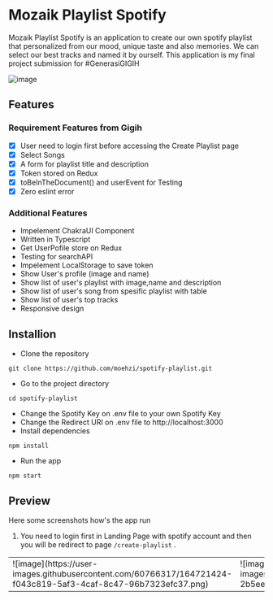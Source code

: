 # Mozaik Playlist Spotify

Mozaik Playlist Spotify is an application to create our own spotify playlist that personalized from our mood, unique taste and also memories. We can select our best tracks and named it by ourself. This application is my final project submission for #GenerasiGIGIH

![image](https://user-images.githubusercontent.com/60766317/164719685-41515963-e6e0-494a-b7ad-12f2c788d130.png)


## Features

### Requirement Features from Gigih

 - [x] User need to login first before accessing the Create Playlist page
 - [x] Select Songs
 - [x] A form for playlist title and description
 - [x] Token stored on Redux
 - [x] toBeInTheDocument() and userEvent for Testing
 - [x] Zero eslint error

### Additional Features

- Impelement ChakraUI Component
- Written in Typescript
- Get UserPofile store on Redux
- Testing for searchAPI
- Impelement LocalStorage to save token 
- Show User's profile (image and name)
- Show list of user's playlist with image,name and description
- Show list of user's song from spesific playlist with table
- Show list of user's top tracks
- Responsive design

## Installion

- Clone the repository
```
git clone https://github.com/moehzi/spotify-playlist.git
```
- Go to the project directory
```
cd spotify-playlist
```
- Change the Spotify Key on .env file to your own Spotify Key
- Change the Redirect URI on .env file to http://localhost:3000
- Install dependencies
```
npm install
```
- Run the app
```
npm start
```

## Preview

Here some screenshots how's the app run

1. You need to login first in Landing Page with spotify account and then you will be redirect to page `/create-playlist` .
<table>
  <tr>
    <td valign="top">
        ![image](https://user-images.githubusercontent.com/60766317/164721424-f043c819-5af3-4caf-8c47-96b7323efc37.png)
    </td>
    <td valign="top">
        ![image](https://user-images.githubusercontent.com/60766317/164721386-2b5ee787-51c3-466e-beef-f05d01549157.png)
    </td>
  </tr>
</table>

